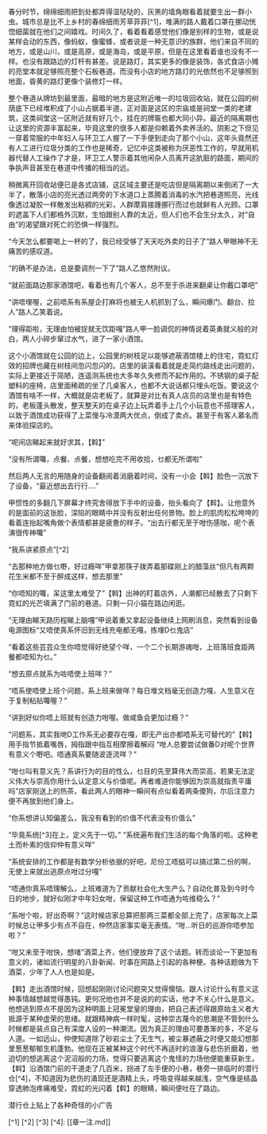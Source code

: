 春分时节，绵绵细雨把到处都弄得湿哒哒的，灰黑的墙角眼看着就要生出一群小虫。城市总是比不上乡村的春绵细雨芳草菲菲[^1]，堆满的路人戴着口罩在挪动恍惚细菌就在他们之间嬉戏。时间久了，看着看着感觉他们像是别样的生物，或是说某样会动的东西，像蚂蚁，像蜜蜂，或者说是一种无意识的族群，他们来自不同的地方，或是山川，或是高原，或是海岛，或是平原，但是在这里看着谁也没有不一样。也没有跟路边的灯杆有甚差。说是路灯，其实更多的像是装饰，各式食店小摊的亮堂本就足够照亮整个石板巷道。而没有小店的地方路灯的光依然也不足够照到地面，昏黄的路灯更像个装修灯一样。

整个巷道从牌坊到最里面，最暗的地方是这附近唯一的垃圾回收站，就在公园的树荫底下已经堆积成了小山占据着半道，正对面是这区的宗庙或是祠堂一类的老建筑，这类祠堂这一区附近就有好几个，挂在的牌匾也都大同小异。最近的隔离期也让这里的资源丰富起来，毕竟这里的很多人都是仰赖着外卖养活的。阴影之下但见一穿着常服的中年妇人与环卫工人握了一下手便到走向了那个小山，这年头竟然还有人工进行垃圾分类的工作也是稀奇，记忆中这类被称为厌恶性工作的，早就用机器代替人工操作了才是，环卫工人警示着其他闲杂人员离开这肮脏的路面，期间的争执声音甚至在巷道中传播的相当的远。

稍微离开回收站便已是各式店铺，这区域主要还是吃店但是隔离期以来倒闭了一大半了，散落小店的亮光透过两旁的下水道口上蒸腾着消毒的水汽把巷道照亮，光线像透过凝胶一样散发出粘稠的光彩，人群摩肩接踵挪行而过也就鲜有人光顾。口罩的遮盖下人们都格外沉默，生怕跟别人靠的太近，但人们也不会生分太久，对“自由”的渴望跟对死亡的恐惧一样强烈。

“今天怎么都要喝上一杯的了，我已经受够了天天吃外卖的日子了”路人甲眼神不无痛苦的感叹道。

“的确不是办法，总是要调剂一下了”路人乙悠然附议。

“就前面路边那家酒馆吧，看着也有几个客人，总不至于杀进来翻桌让你戴口罩吧”

“讲唔埋喔，之前唔系有系屋企打麻将也被无人机抓到了么，瞬间爆门、翻台、拉人”路人乙笑着说。

“理得距啦，无理由怕被捉就无饮距嘎”路人甲一脸调侃的神情说着英勇就义般的对白，两人小碎步窜过水气，进了一家小酒馆。

这个小酒馆就在公园的边上，公园里的树枝足以能够遮蔽酒馆楼上的住宅，霓虹灯效的招牌也藏在树枝间忽闪忽闪的。店里的装潢看着就是走简约路线走出问题的，实际上更接近于简陋，连遥测系统也大多年久失修而不起作用的。不锈钢的桌子配塑料的座椅，店里面稀疏的坐了几桌客人，也都不大说话都只埋头吃饭。要说这个酒馆有啥不一样，大概就是店老板了，就算是对比有真人店员的店里也是有特色的，老板蓬头散发，整天整天的在桌子边上玩弄着手上几个小玩意也不搭理客人，以致于酒馆成功获得了上菜慢与冷漠两大优点，倒成了卖点。甚至于有客人慕名而来体验探店的。

“呢间店睇起来就好求其，【斡】”

“没有所谓囖，点餐、点餐，想想吃完不用收拾，乜都无所谓啦”

然后两人无言的用随身的设备翻阅着消磨着时间，没有一小会【斡】脸色一沉放下了设备，“最近想出去行行....”

甲惯性的多翻几下屏幕才终究舍得放下手中的设备，抬头看向了【斡】。让他意外的是面前的这张脸，深陷的眼睛中并没有反射出任何景物。脸上的肌肉松松垮垮的看着连抬起嘴角做个表情都甚是疲惫的样子。“出去行都无至于咁伤感咖，呢个表演很传神囖”  

“我系讲紧原点”[^2]

“去那种地方做乜嘢，好过瘾咩”甲拿那筷子拨弄着那碟刚上的醋藻丝“但凡有两颗花生米都不至于醉成这样，想去那里”

“你唔知的囖，呆这里太难受了”【斡】出神的盯着店外，人潮都已经散去了只剩下霓虹的光芒填满了门前的巷道。只剩一只小猫在路边闲逛。

“无理由睇天路历程睇上脑嘎”甲说着重又拿起设备继续上网刷消息，突然看到设备电源图标“又唔使真系怀旧到无线充电都无嘎，拣埋D乜鬼店”

“看着这些芸芸众生你唔觉得好绝望个咩，一个二个长期游魂咁，上班落班食距两餐都唔知为乜。”

“想去原点就系为咗唔使上班咩？”

“唔系使唔使上班个问题，系上班来做咩？每日堆文档毫无创造力嘎，人生意义在于复制粘贴囖喔？”

“讲到好似你唔上班就有创造力咁喔。做咸鱼会更加过瘾？”

“问题系，其实我哋D工作系无必要存在嘎，即无产出亦都唔系无可替代的”【斡】用手指节抵着嘴唇，拇指跟中指互相摩擦着解闷 “咁人总要尝试做番D对呢个世界有意义个嘢吧。唔通真系要随波逐流咩？”

“咁乜叫有意义先？系讲行为的目的性么，乜目的先至算伟大而崇高，若果无法定义伟大与崇高你用什么认定意义与价值呢。再者难道你能够因为崇高就指责平庸吗”店家刚送上的热茶，看此两人的眼神一瞬间有点似看着两条傻狗，尔后注意力便不再放到他们身上。

“你系想讲认知偏差么，我没有看到的价值不代表没有价值么”

“毕竟系统[^3]在上，定义先于一切。”
“系统遍布我们生活的每个角落的啦。这种老土而朴素的信仰仲有意义咩”

“系统安排的工作都是有数学分析依据的好吧，尼份工唔掂可以搞过第二份的啊，无使上来就出逃原点咁过分嘎”

“唔通你真系唔理解么，上班难道为了贡献社会化大生产么？自动化普及到今时今日的地步，就好似刚才中年妇女咁，保留这种工作唔通为咗维稳么？”

“系咁个啦，好出奇啊？”这时候店家总算把那两三菜都全部上完了，店家每次上菜时候总让甲多少有点不自在，仲然店家事实毫无表情。“咁...听日的巡游你唔参加啦？”

“咁又未至于咁快，想啫”酒菜上齐，他们便放弃了这个话题。转而谈论一下更加有意义的，诸如流行明星的八卦新闻、时事在网路上引起的各种梗。各种话题做为下酒菜，少年了人人也是如是。

【斡】走出酒馆时候，回想起刚刚讨论问题突又觉得懊恼。跟人讨论什么有意义这种事情越想越觉得愚钝。更何况他也并不是说的的实话，他才不关心什么是意义。他想逃到原点不是因为这种明面上冠冕堂皇的理由，把自己表述得跟原始主义者大抵源于某种虚荣的思绪。就跟精神病一样时髦，这种崇古蔑今的思潮是不管到什么时候都是装点自己有深度人设的一种潮流。因为真正的理由可要愚笨的多，不足与人道。一如远山，仲使知道除了砂岩尘土了无生气，被尘暴遮蔽之时便又能幻想那里葱葱郁郁生机蓬勃。他现在正被某种这个时代不再适时的浪漫与悲伤折磨着，他迫切的想逃离这个泥沼般的力场，觉得只要逃离这个鬼怪的力场他便能重获新生。【斡】沿酒馆门前的干道走了几百米，拐进了左手便的小巷，巷旁一排临时的潜行仓[^4]，不知道因为悲伤的涌现还是酒精上头，呼吸变得越来越浅，空气像是结晶穿透肺泡疼痛难受，霓虹的光闪着【斡】的眼睛，瞬间便吐在了路边。

潜行仓上贴上了各种奇怪的小广告

[^1] [^2] [^3] [^4]: [[章一注.md]]  


